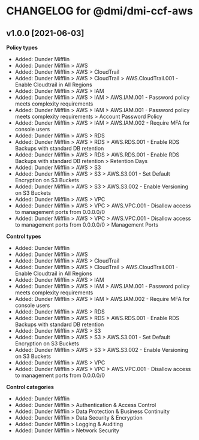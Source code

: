 # CHANGELOG for @dmi/dmi-ccf-aws

## v1.0.0 [2021-06-03]

**Policy types**
* Added: Dunder Mifflin
* Added: Dunder Mifflin > AWS
* Added: Dunder Mifflin > AWS > CloudTrail
* Added: Dunder Mifflin > AWS > CloudTrail > AWS.CloudTrail.001 - Enable Cloudtrail in All Regions
* Added: Dunder Mifflin > AWS > IAM
* Added: Dunder Mifflin > AWS > IAM > AWS.IAM.001 - Password policy meets complexity requirements
* Added: Dunder Mifflin > AWS > IAM > AWS.IAM.001 - Password policy meets complexity requirements > Account Password Policy
* Added: Dunder Mifflin > AWS > IAM > AWS.IAM.002 - Require MFA for console users
* Added: Dunder Mifflin > AWS > RDS
* Added: Dunder Mifflin > AWS > RDS > AWS.RDS.001 - Enable RDS Backups with standard DB retention
* Added: Dunder Mifflin > AWS > RDS > AWS.RDS.001 - Enable RDS Backups with standard DB retention > Retention Days
* Added: Dunder Mifflin > AWS > S3
* Added: Dunder Mifflin > AWS > S3 > AWS.S3.001 - Set Default Encryption on S3 Buckets
* Added: Dunder Mifflin > AWS > S3 > AWS.S3.002 - Enable Versioning on S3 Buckets
* Added: Dunder Mifflin > AWS > VPC
* Added: Dunder Mifflin > AWS > VPC > AWS.VPC.001 - Disallow access to management ports from 0.0.0.0/0
* Added: Dunder Mifflin > AWS > VPC > AWS.VPC.001 - Disallow access to management ports from 0.0.0.0/0 > Management Ports

**Control types**
* Added: Dunder Mifflin
* Added: Dunder Mifflin > AWS
* Added: Dunder Mifflin > AWS > CloudTrail
* Added: Dunder Mifflin > AWS > CloudTrail > AWS.CloudTrail.001 - Enable Cloudtrail in All Regions
* Added: Dunder Mifflin > AWS > IAM
* Added: Dunder Mifflin > AWS > IAM > AWS.IAM.001 - Password policy meets complexity requirements
* Added: Dunder Mifflin > AWS > IAM > AWS.IAM.002 - Require MFA for console users
* Added: Dunder Mifflin > AWS > RDS
* Added: Dunder Mifflin > AWS > RDS > AWS.RDS.001 - Enable RDS Backups with standard DB retention
* Added: Dunder Mifflin > AWS > S3
* Added: Dunder Mifflin > AWS > S3 > AWS.S3.001 - Set Default Encryption on S3 Buckets
* Added: Dunder Mifflin > AWS > S3 > AWS.S3.002 - Enable Versioning on S3 Buckets
* Added: Dunder Mifflin > AWS > VPC
* Added: Dunder Mifflin > AWS > VPC > AWS.VPC.001 - Disallow access to management ports from 0.0.0.0/0

**Control categories**
* Added: Dunder Mifflin
* Added: Dunder Mifflin > Authentication & Access Control
* Added: Dunder Mifflin > Data Protection & Business Continuity
* Added: Dunder Mifflin > Data Security & Encryption
* Added: Dunder Mifflin > Logging & Auditing
* Added: Dunder Mifflin > Network Security
